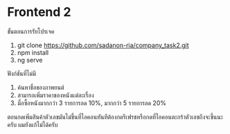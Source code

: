 # Frontend 2

ขั้นตอนการรัยโปรเจค
1. git clone https://github.com/sadanon-ria/company_task2.git
2. npm install
3. ng serve

ฟังก์ชันที่ไม่มี
1. ค้นหาชื่อของภาพยนต์
2. สามารถเพิ่มราคาของหนังแต่ละเรื่อง
3. มื่อซื้อหนังมากกว่า 3 รายการลด 10%, มากกว่า 5 รายการลด 20%

ตอนกดเพิ่มสินค้าตัวเลขมันไม่ขึ้นที่ไอคอนทันทีต้องกดรีเฟรชหรือกดที่ไอคอนตะกร้าตัวเลขถึงจะขึ้นนะครับ ผมยังแก้ไม่ได้ครับ
